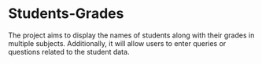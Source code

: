# Students-Grades
The project aims to display the names of students along with their grades in multiple subjects. Additionally, it will allow users to enter queries or questions related to the student data.

